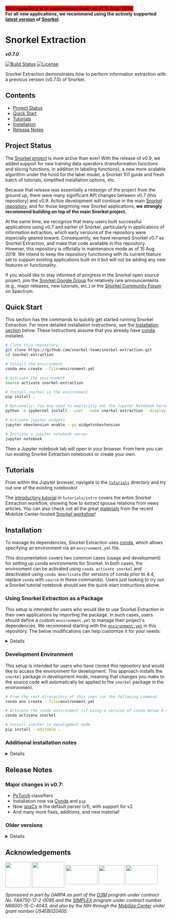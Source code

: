<span style="background-color:red">**This repository is in maintenance mode as of 15 Aug. 2019.</span>  
For all new applications, we recommend using the actively supported [latest version](http://github.com/snorkel-team/snorkel) of [Snorkel](http://snorkel.org).**

# Snorkel Extraction

**_v0.7.0_**

[![Build Status](https://travis-ci.org/snorkel-team/snorkel-extraction.svg?branch=master)](https://travis-ci.org/snorkel-team/snorkel-extraction)
[![License](https://img.shields.io/badge/License-Apache%202.0-blue.svg)](https://opensource.org/licenses/Apache-2.0)

Snorkel Extraction demonstrates how to perform information extraction with a previous version (v0.7.0) of Snorkel.


## Contents
* [Project Status](#maintenance-mode)
* [Quick Start](#quick-start)
* [Tutorials](#tutorials)
* [Installation](#installation)
* [Release Notes](#release-notes)


## Project Status
The [Snorkel project](http://snorkel.org) is more active than ever!
With the release of v0.9, we added support for new training data operators (transformation functions and slicing functions, in addition to labeling functions), a new more scalable algorithm under the hood for the label model, a Snorkel 101 guide and fresh batch of tutorials, simplified installation options, etc.

Because that release was essentially a redesign of the project from the ground up, there were many significant API changes between v0.7 (this repository) and v0.9.
Active development will continue in the main [Snorkel repository](https://github.com/snorkel-team/snorkel), and for those beginning new Snorkel applications, **we strongly recommend building on top of the main Snorkel project.**

At the same time, we recognize that many users built successful applications using v0.7 and earlier of Snorkel, particularly in applications of information extraction, which early versions of the repository were especially geared toward.
Consequently, we have renamed Snorkel v0.7 as Snorkel Extraction, and make that code available in this repository. 
However, this repository is officially in maintenance mode as of 15 Aug. 2019.
We intend to keep the repository functioning with its current feature set to support existing applications built on it but will not be adding any new features or functionality.

If you would like to stay informed of progress in the Snorkel open source project, join the [Snorkel Google Group](https://groups.google.com/forum/#!forum/snorkel-ml) for relatively rare announcements (e.g., major releases, new tutorials, etc.) or the [Snorkel Community Forum](https://spectrum.chat/snorkel?tab=posts) on Spectrum.

## Quick Start

This section has the commands to quickly get started running Snorkel Extraction.
For more detailed installation instructions, see the [Installation section](#installation) below.
These instructions assume that you already have [conda](https://conda.io/) installed.

```sh
# Clone this repository
git clone https://github.com/snorkel-team/snorkel-extraction.git
cd snorkel-extraction

# Install the environment
conda env create --file=environment.yml

# Activate the environment
source activate snorkel-extraction

# Install snorkel in the environment
pip install .

# Optionally: You may need to explicitly set the Jupyter Notebook kernel
python -m ipykernel install --user --name snorkel-extraction --display-name "Python (snorkel-extraction)"

# Activate jupyter widgets
jupyter nbextension enable --py widgetsnbextension

# Initiate a jupyter notebook server
jupyter notebook
```

Then a Jupyter notebook tab will open in your browser. 
From here you can run existing Snorkel Extraction notebooks or create your own.

## Tutorials

From within the Jupyter browser, navigate to the [`tutorials`](tutorials) directory and try out one of the existing notebooks!

The [introductory tutorial](tutorials/intro) in `tutorials/intro` covers the entire Snorkel Extraction workflow, showing how to extract spouse relations from news articles.
You can also check out all the great [materials](https://simtk.org/frs/?group_id=1263) from the recent Mobilize Center-hosted [Snorkel workshop](http://mobilize.stanford.edu/events/snorkelworkshop2017/)!

## Installation

To manage its dependencies, Snorkel Extraction uses [conda](https://conda.io/), which allows specifying an environment via an `environment.yml` file.

This documentation covers two common cases (usage and development) for setting up conda environments for Snorkel.
In both cases, the environment can be activated using `conda activate snorkel` and deactivated using `conda deactivate`
(for versions of conda prior to 4.4, replace `conda` with `source` in these commands).
Users just looking to try out a Snorkel tutorial notebook should see the quick-start instructions above.

### Using Snorkel Extraction as a Package

This setup is intended for users who would like to use Snorkel Extraction in their own applications by importing the package.
In such cases, users should define a custom `environment.yml` to manage their project's dependencies.
We recommend starting with the [`environment.yml`](environment.yml) in this repository.
The below modifications can help customize it for your needs:

<details>

1. Specifying versions for the listed packages, such as changing `python` to `python=3.6.5`.
Versioned specification of your environment is critical to reproducibility and ensuring dependency updates do not break your pipeline.
When first setting your package versions, you likely want to start with the latest versions available on the [conda-forge](https://anaconda.org/conda-forge/) channel, unless you have a reason to do otherwise.
2. Adding other packages to your environment as required by your use case.
Consider maintaining alphabetical sorting of packages in `environment.yml` to assist with maintainability.
In addition, we recommend installing packages via pip, only if they are not available in the conda-forge channel.
3. Add the `snorkel` package installation to your `environment.yml`, under the `- pip` section.
Of course, we suggest versioning snorkel, which you can do via a release number or commit hash (to access more bleeding edge functionality)
  ```yml
    # Versioned via release tag
    - git+https://github.com/snorkel-team/snorkel-extraction@v0.7.0
    # Versioned via commit hash (commit hash below is fake to ensure you change it)
    - git+https://github.com/snorkel-team/snorkel-extraction@7eb7076f70078c06bef9752f22acf92fd86e616a
  ```
Finally, consider versioning the `numbskull` and `treedlib` pip dependencies by changing `master` to their latest commit hash on GitHub.

</details>

### Development Environment

This setup is intended for users who have cloned this repository and would like to access the environment for development.
This approach installs the `snorkel` package in development mode, meaning that changes you make to the source code will automatically be applied to the `snorkel` package in the environment.

```sh
# From the root direcectory of this repo run the following command.
conda env create --file=environment.yml

# Activate the conda environment (if using a version of conda below 4.4, use "source" instead of "conda")
conda activate snorkel

# Install snorkel in development mode
pip install --editable .
```

### Additional installation notes

<details>

Snorkel can be installed directly from its GitHub repository via:

```
# WARNING: read installation section before running this command! This command
# does not install any dependencies. It installs the latest master version but
# you can change master to tag or commit
pip install git+https://github.com/snorkel-team/snorkel-extraction@master
```

_Note: Currently the `Viewer` is supported on the following versions:_
* `jupyter`: 4.1
* `jupyter notebook`: 4.2

</details>

## Release Notes

### Major changes in v0.7:
* [PyTorch](https://pytorch.org/) classifiers
* Installation now via [Conda](https://conda.io/) and `pip`
* Now [spaCy](https://spacy.io/) is the default parser (v1), with support for v2
* And many more fixes, additions, and new material!

### Older versions

<details>

### Major changes in v0.6:

* Support for categorical classification, including "dynamically-scoped" or _blocked_ categoricals (see [tutorial](tutorials/advanced/Categorical_Classes.ipynb))
* Support for structure learning (see [tutorial](tutorials/advanced/Structure_Learning.ipynb), ICML 2017 paper)
* Support for labeled data in generative model
* Refactor of TensorFlow bindings; fixes grid search and model saving / reloading issues (see `snorkel/learning`)
* New, simplified Intro tutorial ([here](tutorials/intro))
* Refactored parser class and support for [spaCy](https://spacy.io/) as new parser
* Support for easy use of the [BRAT annotation tool](http://brat.nlplab.org/) (see [tutorial](tutorials/advanced/BRAT_Annotations.ipynb))
* Initial Spark integration, for scale out of LF application (see [tutorial](tutorials/snark/Snark%20Tutorial.ipynb))
* Tutorial on using crowdsourced data [here](tutorials/crowdsourcing/Crowdsourced_Sentiment_Analysis.ipynb)
* Integration with [Apache Tika](http://tika.apache.org/) via the [Tika Python](http://github.com/chrismattmann/tika-python.git) binding.
* And many more fixes, additions, and new material!

</details>

## Acknowledgements
<img src="figs/darpa.JPG" width="80" height="80" align="middle" /> <img src="figs/ONR.jpg" width="100" height="80" align="middle" /> <img src="figs/moore_logo.png" width="100" height="60" align="middle" /> <img src="figs/nih_logo.png" width="80" height="60" align="middle" /> <img src="figs/mobilize_logo.png" width="100" height="60" align="middle" />

*Sponsored in part by DARPA as part of the [D3M](https://www.darpa.mil/program/data-driven-discovery-of-models) program under contract No. FA8750-17-2-0095 and the [SIMPLEX](http://www.darpa.mil/program/simplifying-complexity-in-scientific-discovery) program under contract number N66001-15-C-4043, and also by the NIH through the [Mobilize Center](http://mobilize.stanford.edu/) under grant number U54EB020405.*

